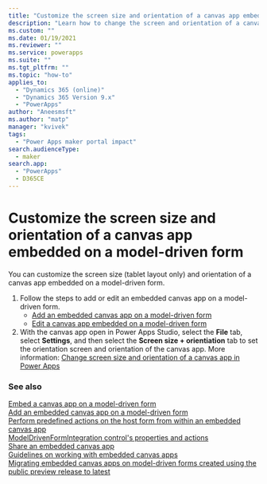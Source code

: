 ```yaml
---
title: "Customize the screen size and orientation of a canvas app embedded on a model-driven form | MicrosoftDocs"
description: "Learn how to change the screen and orientation of a canvas app"
ms.custom: ""
ms.date: 01/19/2021
ms.reviewer: ""
ms.service: powerapps
ms.suite: ""
ms.tgt_pltfrm: ""
ms.topic: "how-to"
applies_to: 
  - "Dynamics 365 (online)"
  - "Dynamics 365 Version 9.x"
  - "PowerApps"
author: "Aneesmsft"
ms.author: "matp"
manager: "kvivek"
tags: 
  - "Power Apps maker portal impact"
search.audienceType: 
  - maker
search.app: 
  - "PowerApps"
  - D365CE
---
```


# Customize the screen size and orientation of a canvas app embedded on a model-driven form

You can customize the screen size (tablet layout only) and orientation of a canvas app embedded on a model-driven form.

1. Follow the steps to add or edit an embedded canvas app on a model-driven form.
    - [Add an embedded canvas app on a model-driven form](embedded-canvas-app-add-classic-designer.md)
    - [Edit a canvas app embedded on a model-driven form](embedded-canvas-app-edit-classic-designer.md)
2. With the canvas app open in Power Apps Studio, select the **File** tab, select **Settings**, and then select the **Screen size + orientiation** tab to set the orientation screen and orientation of the canvas app. More information: [Change screen size and orientation of a canvas app in Power Apps](../canvas-apps/set-aspect-ratio-portrait-landscape.md)


### See also

[Embed a canvas app on a model-driven form](embed-canvas-app-in-form.md) <br />
[Add an embedded canvas app on a model-driven form](embedded-canvas-app-add-classic-designer.md) <br />
[Perform predefined actions on the host form from within an embedded canvas app](embedded-canvas-app-actions.md) <br />
[ModelDrivenFormIntegration control's properties and actions](embedded-canvas-app-properties-actions.md) <br />
[Share an embedded canvas app](share-embedded-canvas-app.md) <br />
[Guidelines on working with embedded canvas apps](embedded-canvas-app-guidelines.md) <br />
[Migrating embedded canvas apps on model-driven forms created using the public preview release to latest](embedded-canvas-app-migrate-from-preview.md) <br />
